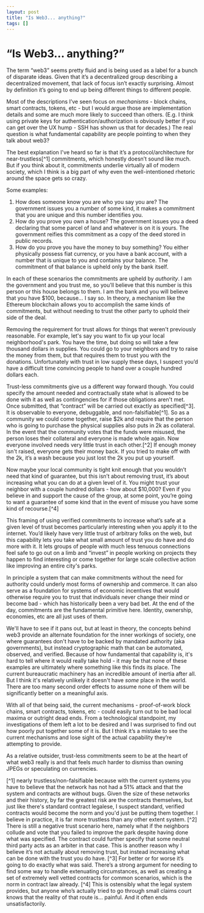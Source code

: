 ```yaml
---
layout: post
title: "Is Web3... anything?"
tags: []
---
```


# “Is Web3… anything?”

The term “web3” seems pretty fluid and is being used as a label for a bunch of disparate ideas. Given that it’s a decentralized group describing a decentralized movement, that lack of focus isn’t exactly surprising. Almost by definition it’s going to end up being different things to different people.

Most of the descriptions I’ve seen focus on _mechanisms_ - block chains, smart contracts, tokens, etc - but I would argue those are implementation details and some are much more likely to succeed than others. (E.g. I think using private keys for authentication/authorization is obviously better if you can get over the UX hump - SSH has shown us that for decades.) The real question is what fundamental capability are people pointing to when they talk about web3?

The best explanation I've heard so far is that it’s a protocol/architecture for near-trustless[^1] commitments, which honestly doesn’t sound like much. But if you think about it, commitments underlie virtually all of modern society, which I think is a big part of why even the well-intentioned rhetoric around the space gets so crazy.

Some examples:

1. How does someone know you are who you say you are? The government issues you a number of some kind, it makes a commitment that you are unique and this number identifies you.
2. How do you prove you own a house? The government issues you a deed declaring that some parcel of land and whatever is on it is yours. The government reifies this commitment as a copy of the deed stored in public records.
3. How do you prove you have the money to buy something? You either physically possess fiat currency, or you have a bank account, with a number that is unique to you and contains your balance. The commitment of that balance is upheld only by the bank itself.

In each of these scenarios the commitments are upheld by _authority_. I am the government and you trust me, so you'll believe that this number is this person or this house belongs to them. I am the bank and you will believe that you have $100, because… I say so. In theory, a mechanism like the Ethereum blockchain allows you to accomplish the same kinds of commitments, but without needing to trust the other party to uphold their side of the deal.

Removing the requirement for trust allows for things that weren't previously reasonable. For example, let's say you want to fix up your local neighborhood's park. You have the time, but doing so will take a few thousand dollars in supplies. You could go to your neighbors and try to raise the money from them, but that requires them to trust you with the donations. Unfortunately with trust in low supply these days, I suspect you’d have a difficult time convincing people to hand over a couple hundred dollars each.

Trust-less commitments give us a different way forward though. You could specify the amount needed and contractually state what is allowed to be done with it as well as contingencies for if those obligations aren't met. Once submitted, that “contract” will be carried out exactly as specified[^3]. It is observable to everyone, debuggable, and non-falsifiable[^1]. So as a community we could come together, raise $2k and require that the person who is going to purchase the physical supplies also puts in 2k as collateral. In the event that the community votes that the funds were misused, the person loses their collateral and everyone is made whole again. Now everyone involved needs very little trust in each other.[^2] If enough money isn't raised, everyone gets their money back. If you tried to make off with the 2k, it’s a wash because you just lost the 2k you put up yourself.

Now maybe your local community is tight knit enough that you wouldn’t need that kind of guarantee, but this isn’t about removing trust, it’s about increasing what you can do at a given level of it. You might trust your neighbor with a couple hundred dollars - how about $10,000? Even if you believe in and support the cause of the group, at some point, you’re going to want a guarantee of some kind that in the event of misuse you have some kind of recourse.[^4]

This framing of using verified commitments to increase what’s safe at a given level of trust becomes particularly interesting when you apply it to the internet. You’d likely have very little trust of arbitrary folks on the web, but this capability lets you take what small amount of trust you do have and do more with it. It lets groups of people with much less tenuous connections feel safe to go out on a limb and “invest” in people working on projects they happen to find interesting or come together for large scale collective action like improving an entire city's parks.

In principle a system that can make commitments without the need for authority could underly most forms of ownership and commerce. It can also serve as a foundation for systems of economic incentives that would otherwise require you to trust that individuals never change their mind or become bad - which has historically been a very bad bet. At the end of the day, commitments are the fundamental primitive here. Identity, ownership, economies, etc are all just uses of them.

We'll have to see if it pans out, but at least in theory, the concepts behind web3 provide an alternate foundation for the inner workings of society, one where guarantees don't have to be backed by mandated authority (aka governments), but instead cryptographic math that can be automated, observed, and verified. Because of how fundamental that capability is, it's hard to tell where it would really take hold - it may be that none of these examples are ultimately where something like this finds its place. The current bureaucratic machinery has an incredible amount of inertia after all. But I think it's relatively unlikely it doesn't have _some_ place in the world. There are too many second order effects to assume none of them will be significantly better on a meaningful axis.

With all of that being said, the current mechanisms - proof-of-work block chains, smart contracts, tokens, etc - could easily turn out to be bad local maxima or outright dead ends. From a technological standpoint, my investigations of them left a lot to be desired and I was surprised to find out how poorly put together some of it is. But I think it’s a mistake to see the current mechanisms and lose sight of the actual capability they’re attempting to provide.

As a relative outsider, trust-less commitments seem to be at the heart of what web3 really is and that feels _much_ harder to dismiss than owning JPEGs or speculating on currencies.

[^1] nearly trustless/non-falsifiable because with the current systems you have to believe that the network has not had a 51% attack and that the system and contracts are without bugs. Given the size of these networks and their history, by far the greatest risk are the contracts themselves, but just like there's standard contract legalese, I suspect standard, verified contracts would become the norm and you'd just be putting them together. I believe in practice, it is far more trustless than any other extent system.
[^2] There is still a negative trust scenario here, namely what if the neighbors collude and vote that you failed to improve the park despite having done what was specified. The contract could further specify that some neutral third party acts as an arbiter in that case. This is another reason why I believe it’s not actually about removing trust, but instead increasing what can be done with the trust you do have.
[^3] For better or for worse it’s going to do exactly what was said. There’s a strong argument for needing to find some way to handle extenuating circumstances, as well as creating a set of extremely well vetted contracts for common scenarios, which is the norm in contract law already.
[^4] This is ostensibly what the legal system provides, but anyone who’s actually tried to go through small claims court knows that the reality of that route is… painful. And it often ends unsatisfactorily.


